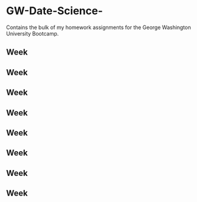 # GW-Date-Science-

Contains the bulk of my homework assignments for the George Washington University Bootcamp.

## Week

## Week

## Week

## Week

## Week

## Week

## Week

## Week
